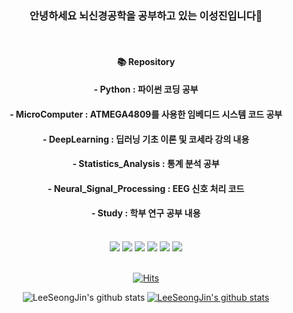 <div align=center>
  
### 안녕하세요 뇌신경공학을 공부하고 있는 이성진입니다👋  
<br/>

#### 📚 Repository
#### - Python : 파이썬 코딩 공부
#### - MicroComputer : ATMEGA4809를 사용한 임베디드 시스템 코드 공부
#### - DeepLearning : 딥러닝 기초 이론 및 코세라 강의 내용
#### - Statistics_Analysis : 통계 분석 공부
#### - Neural_Signal_Processing : EEG 신호 처리 코드
#### - Study : 학부 연구 공부 내용
<br/>

<!--
**2tjdwls/2tjdwls** is a ✨ _special_ ✨ repository because its `README.md` (this file) appears on your GitHub profile.

Here are some ideas to get you started:

- 🔭 I’m currently working on ...
- 🌱 I’m currently learning ...
- 👯 I’m looking to collaborate on ...
- 🤔 I’m looking for help with ...
- 💬 Ask me about ...
- 📫 How to reach me: ...
- 😄 Pronouns: ...
- ⚡ Fun fact: ...
-->

<img src="https://img.shields.io/badge/Python-orange?style=flat&logo=Python&logoColor=E8E8E8"/>
<img src="https://img.shields.io/badge/C language-yellow?style=flat&logo=C&logoColor=E8E8E8"/>
<img src="https://img.shields.io/badge/Github-black?style=flat&logo=Github&logoColor=E8E8E8"/>
<img src="https://img.shields.io/badge/PPT-red?style=flat&logo=Microsoft PowerPoint&logoColor=E8E8E8"/>
<img src="https://img.shields.io/badge/Excel-green?style=flat&logo=Microsoft Excel&logoColor=E8E8E8"/>
<img src="https://img.shields.io/badge/Word-blue?style=flat&logo=Microsoft Word&logoColor=E8E8E8"/>

<br/>
<br/>


[![Hits](https://hits.seeyoufarm.com/api/count/incr/badge.svg?url=https%3A%2F%2Fgithub.com%2F2tjdwls&count_bg=%2379C83D&title_bg=%23555555&icon=&icon_color=%23E7E7E7&title=hits&edge_flat=false)](https://hits.seeyoufarm.com)

![LeeSeongJin's github stats](https://github-readme-stats.vercel.app/api?username=2tjdwls&show_icons=true)
[![LeeSeongJin's github stats](https://github-readme-stats.vercel.app/api/top-langs/?username=2tjdwls&show_icons=true&hide_border=true&title_color=004386&icon_color=004386&layout=compact)](https://github.com/2tjdwls)

</div>

